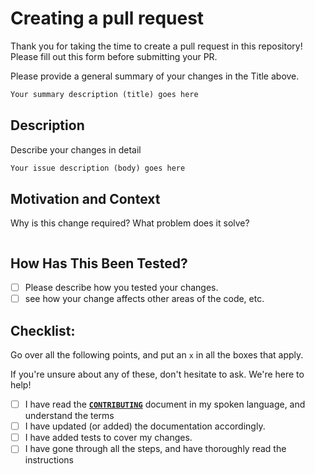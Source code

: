 # Creating a pull request

Thank you for taking the time to create a pull request in this repository!
Please fill out this form before submitting your PR.

Please provide a general summary of your changes in the Title above.

```markdown
Your summary description (title) goes here
```

## Description

Describe your changes in detail

```markdown
Your issue description (body) goes here
```

## Motivation and Context

Why is this change required? What problem does it solve?

```markdown

```

## How Has This Been Tested?

- [ ] Please describe how you tested your changes.
- [ ] see how your change affects other areas of the code, etc.

## Checklist:

Go over all the following points, and put an `x` in all the boxes that apply.

If you're unsure about any of these, don't hesitate to ask. We're here to help!

- [ ] I have read the [**`CONTRIBUTING`**](/CONTRIBUTING.md) document in my spoken language, and understand the terms
- [ ] I have updated (or added) the documentation accordingly.
- [ ] I have added tests to cover my changes.
- [ ] I have gone through all the steps, and have thoroughly read the instructions
